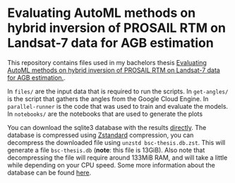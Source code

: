 # Evaluating AutoML methods on hybrid inversion of PROSAIL RTM on Landsat-7 data for AGB estimation

This repository contains files used in my bachelors thesis [Evaluating AutoML
methods on hybrid inversion of PROSAIL RTM on Landsat-7 data for AGB
estimation.](https://liacs.leidenuniv.nl/~s2012820/bsc-thesis/thesis.pdf).

In `files/` are the input data that is required to run the scripts.
In `get-angles/` is the script that gathers the angles from the Google Cloud
Engine.
In `parallel-runner` is the code that was used to train and evaluate the models.
In `notebooks/` are the notebooks that are used to generate the plots

You can download the sqlite3 database with the results
[directly](https://liacs.leidenuniv.nl/~s2012820/bsc-thesis/db.db.zst).
The database is compressed using [Zstandard](https://facebook.github.io/zstd/)
compression, you can decompress the downloaded file using `unzstd bsc-thesis.db.zst`.
This will generate a file `bsc-thesis.db` (**note**: this file is 13GiB).
Also note that decompressing the file will require around 133MiB RAM, and will
take a little while depending on your CPU speed.
Some more information about the database can be found
[here](https://liacs.leidenuniv.nl/~s2012820/bsc-thesis/).
